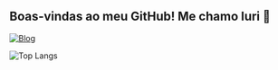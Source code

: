 ## Boas-vindas ao meu GitHub! Me chamo Iuri 🦇 

[![Blog](https://img.shields.io/badge/LinkedIn-0077B5?style=for-the-badge&logo=linkedin&logoColor=white)](https://www.linkedin.com/in/iuri-viana-3baa97283/)

![Top Langs](https://github-readme-stats.vercel.app/api/top-langs/?username=Drakhull&layout=compact)

<!--
**Drakhull/Drakhull** is a ✨ _special_ ✨ repository because its `README.md` (this file) appears on your GitHub profile.

Here are some ideas to get you started:

- 🔭 I’m currently working on ...
- 🌱 I’m currently learning ...
- 👯 I’m looking to collaborate on ...
- 🤔 I’m looking for help with ...
- 💬 Ask me about ...
- 📫 How to reach me: ...
- 😄 Pronouns: ...
- ⚡ Fun fact: ...
-->
